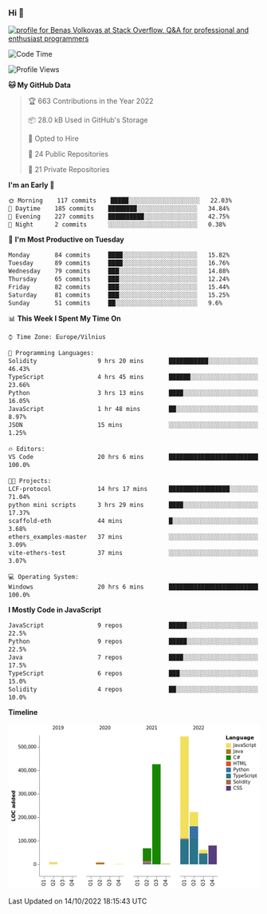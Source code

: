 ### Hi 👋
<a href="https://stackoverflow.com/users/14954249/benas-volkovas"><img src="https://stackoverflow.com/users/flair/14954249.png?theme=dark" width="208" height="58" alt="profile for Benas Volkovas at Stack Overflow, Q&amp;A for professional and enthusiast programmers" title="profile for Benas Volkovas at Stack Overflow, Q&amp;A for professional and enthusiast programmers"></a>

<!--START_SECTION:waka-->
![Code Time](http://img.shields.io/badge/Code%20Time-989%20hrs%2025%20mins-blue)

![Profile Views](http://img.shields.io/badge/Profile%20Views-0-blue)

**🐱 My GitHub Data** 

> 🏆 663 Contributions in the Year 2022
 > 
> 📦 28.0 kB Used in GitHub's Storage 
 > 
> 💼 Opted to Hire
 > 
> 📜 24 Public Repositories 
 > 
> 🔑 21 Private Repositories  
 > 
**I'm an Early 🐤** 

```text
🌞 Morning    117 commits    █████░░░░░░░░░░░░░░░░░░░░   22.03% 
🌆 Daytime    185 commits    ████████░░░░░░░░░░░░░░░░░   34.84% 
🌃 Evening    227 commits    ██████████░░░░░░░░░░░░░░░   42.75% 
🌙 Night      2 commits      ░░░░░░░░░░░░░░░░░░░░░░░░░   0.38%

```
📅 **I'm Most Productive on Tuesday** 

```text
Monday       84 commits     ████░░░░░░░░░░░░░░░░░░░░░   15.82% 
Tuesday      89 commits     ████░░░░░░░░░░░░░░░░░░░░░   16.76% 
Wednesday    79 commits     ███░░░░░░░░░░░░░░░░░░░░░░   14.88% 
Thursday     65 commits     ███░░░░░░░░░░░░░░░░░░░░░░   12.24% 
Friday       82 commits     ███░░░░░░░░░░░░░░░░░░░░░░   15.44% 
Saturday     81 commits     ███░░░░░░░░░░░░░░░░░░░░░░   15.25% 
Sunday       51 commits     ██░░░░░░░░░░░░░░░░░░░░░░░   9.6%

```


📊 **This Week I Spent My Time On** 

```text
⌚︎ Time Zone: Europe/Vilnius

💬 Programming Languages: 
Solidity                 9 hrs 20 mins       ███████████░░░░░░░░░░░░░░   46.43% 
TypeScript               4 hrs 45 mins       ██████░░░░░░░░░░░░░░░░░░░   23.66% 
Python                   3 hrs 13 mins       ████░░░░░░░░░░░░░░░░░░░░░   16.05% 
JavaScript               1 hr 48 mins        ██░░░░░░░░░░░░░░░░░░░░░░░   8.97% 
JSON                     15 mins             ░░░░░░░░░░░░░░░░░░░░░░░░░   1.25%

🔥 Editors: 
VS Code                  20 hrs 6 mins       █████████████████████████   100.0%

🐱‍💻 Projects: 
LCF-protocol             14 hrs 17 mins      █████████████████░░░░░░░░   71.04% 
python mini scripts      3 hrs 29 mins       ████░░░░░░░░░░░░░░░░░░░░░   17.37% 
scaffold-eth             44 mins             █░░░░░░░░░░░░░░░░░░░░░░░░   3.68% 
ethers_examples-master   37 mins             ░░░░░░░░░░░░░░░░░░░░░░░░░   3.09% 
vite-ethers-test         37 mins             ░░░░░░░░░░░░░░░░░░░░░░░░░   3.07%

💻 Operating System: 
Windows                  20 hrs 6 mins       █████████████████████████   100.0%

```

**I Mostly Code in JavaScript** 

```text
JavaScript               9 repos             █████░░░░░░░░░░░░░░░░░░░░   22.5% 
Python                   9 repos             █████░░░░░░░░░░░░░░░░░░░░   22.5% 
Java                     7 repos             ████░░░░░░░░░░░░░░░░░░░░░   17.5% 
TypeScript               6 repos             ███░░░░░░░░░░░░░░░░░░░░░░   15.0% 
Solidity                 4 repos             ██░░░░░░░░░░░░░░░░░░░░░░░   10.0%

```


**Timeline**

![Chart not found](https://raw.githubusercontent.com/BenasVolkovas/BenasVolkovas/main/charts/bar_graph.png) 


 Last Updated on 14/10/2022 18:15:43 UTC
<!--END_SECTION:waka-->
